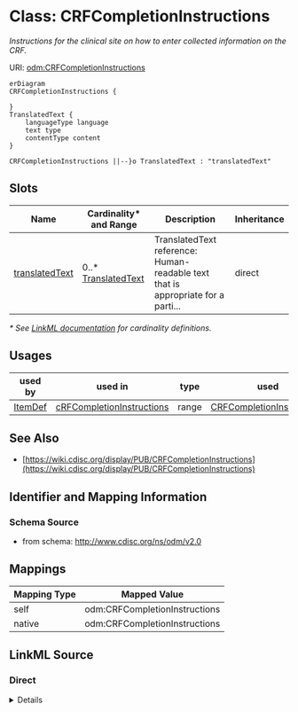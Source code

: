 # Class: CRFCompletionInstructions

_Instructions for the clinical site on how to enter collected information on the CRF._




URI: [odm:CRFCompletionInstructions](http://www.cdisc.org/ns/odm/v2.0/CRFCompletionInstructions)


```mermaid
erDiagram
CRFCompletionInstructions {

}
TranslatedText {
    languageType language  
    text type  
    contentType content  
}

CRFCompletionInstructions ||--}o TranslatedText : "translatedText"

```



<!-- no inheritance hierarchy -->


## Slots

| Name | Cardinality* and Range | Description | Inheritance |
| ---  | --- | --- | --- |
| [translatedText](translatedText.md) | 0..* <br/> [TranslatedText](TranslatedText.md) | TranslatedText reference: Human-readable text that is appropriate for a parti... | direct |

_* See [LinkML documentation](https://linkml.io/linkml/schemas/slots.html#slot-cardinality) for cardinality definitions._




## Usages

| used by | used in | type | used |
| ---  | --- | --- | --- |
| [ItemDef](ItemDef.md) | [cRFCompletionInstructions](cRFCompletionInstructions.md) | range | [CRFCompletionInstructions](CRFCompletionInstructions.md) |






## See Also

* [https://wiki.cdisc.org/display/PUB/CRFCompletionInstructions](https://wiki.cdisc.org/display/PUB/CRFCompletionInstructions)

## Identifier and Mapping Information







### Schema Source


* from schema: http://www.cdisc.org/ns/odm/v2.0





## Mappings

| Mapping Type | Mapped Value |
| ---  | ---  |
| self | odm:CRFCompletionInstructions |
| native | odm:CRFCompletionInstructions |





## LinkML Source

<!-- TODO: investigate https://stackoverflow.com/questions/37606292/how-to-create-tabbed-code-blocks-in-mkdocs-or-sphinx -->

### Direct

<details>
```yaml
name: CRFCompletionInstructions
description: Instructions for the clinical site on how to enter collected information
  on the CRF.
from_schema: http://www.cdisc.org/ns/odm/v2.0
see_also:
- https://wiki.cdisc.org/display/PUB/CRFCompletionInstructions
rank: 1000
slots:
- translatedText
slot_usage:
  translatedText:
    name: translatedText
    multivalued: true
    domain_of:
    - Description
    - Question
    - Definition
    - Prompt
    - CRFCompletionInstructions
    - ImplementationNotes
    - CDISCNotes
    - ErrorMessage
    - Decode
    - Comment
    range: TranslatedText
    inlined: true
    inlined_as_list: true
class_uri: odm:CRFCompletionInstructions

```
</details>

### Induced

<details>
```yaml
name: CRFCompletionInstructions
description: Instructions for the clinical site on how to enter collected information
  on the CRF.
from_schema: http://www.cdisc.org/ns/odm/v2.0
see_also:
- https://wiki.cdisc.org/display/PUB/CRFCompletionInstructions
rank: 1000
slot_usage:
  translatedText:
    name: translatedText
    multivalued: true
    domain_of:
    - Description
    - Question
    - Definition
    - Prompt
    - CRFCompletionInstructions
    - ImplementationNotes
    - CDISCNotes
    - ErrorMessage
    - Decode
    - Comment
    range: TranslatedText
    inlined: true
    inlined_as_list: true
attributes:
  translatedText:
    name: translatedText
    description: 'TranslatedText reference: Human-readable text that is appropriate
      for a particular language. TranslatedText elements typically occur in a series,
      presenting a set of alternative textual renditions for different languages and
      types.'
    from_schema: http://www.cdisc.org/ns/odm/v2.0
    rank: 1000
    multivalued: true
    alias: translatedText
    owner: CRFCompletionInstructions
    domain_of:
    - Description
    - Question
    - Definition
    - Prompt
    - CRFCompletionInstructions
    - ImplementationNotes
    - CDISCNotes
    - ErrorMessage
    - Decode
    - Comment
    range: TranslatedText
    inlined: true
    inlined_as_list: true
class_uri: odm:CRFCompletionInstructions

```
</details>